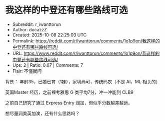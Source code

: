 # 我这样的中登还有哪些路线可选

- Subreddit: r_iwanttorun
- Author: ducazzZ
- Created: 2025-10-08 22:25:03 UTC
- Permalink: https://reddit.com/r/iwanttorun/comments/1o1p9on/我这样的中登还有哪些路线可选/
- URL: https://www.reddit.com/r/iwanttorun/comments/1o1p9on/我这样的中登还有哪些路线可选/
- Ups: 2 | Ratio: 0.67 | Comments: 7
- Flair: 不懂就问


背景： 年龄35，已婚已育（1娃），家境尚可，传统码农（不是 AI，ML 相关的）

英国Master 经历，之前裸考雅思 G 类平均7分，冲一冲能到 CLB9

之前自己研究了通过 Express Entry 润加，但似乎分数越差越远。

想尽量润美英加澳，还有什么思路吗？

